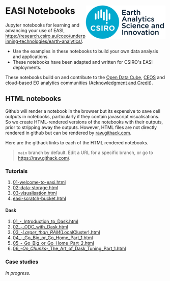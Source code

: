 # EASI Notebooks <img align="right" src="../resources/csiro_easi_logo.png">

Jupyter notebooks for learning and advancing your use of EASI, https://research.csiro.au/cceo/underpinning-technologies/earth-analytics/.

- Use the examples in these notebooks to build your own data analysis and applications.
- These notebooks have been adapted and written for CSIRO's EASI deployments.

These notebooks build on and contribute to the [Open Data Cube](https://github.com/opendatacube), [CEOS](https://ceos.org) and cloud-based EO analytics communities ([Acknowledgment and Credit](../README.md#Acknowledgment-and-Credit)).

## HTML notebooks

Github will render a notebook in the browser but its expensive to save cell outputs in notebooks, particularly if they contain javascript visualisations.
So we create HTML-rendered versions of the notebooks with their outputs, prior to stripping away the outputs.
However, HTML files are not directly rendered in github but can be rendered by [raw.githack.com](https://raw.githack.com).

Here are the githack links to each of the HTML rendered notebooks.

> `main` branch by default. Edit a URL for a specific branch, or go to https://raw.githack.com/.

### Tutorials
1. [01-welcome-to-easi.html](https://raw.githack.com/csiro-easi/easi-notebooks/main/html/tutorials/01-welcome-to-easi.html)
1. [02-data-storage.html](https://raw.githack.com/csiro-easi/easi-notebooks/main/html/tutorials/02-data-storage.html)
1. [03-visualisation.html](https://raw.githack.com/csiro-easi/easi-notebooks/main/html/tutorials/03-visualisation.html)
1. [easi-scratch-bucket.html](https://raw.githack.com/csiro-easi/easi-notebooks/main/html/tutorials/easi-scratch-bucket.html)

#### Dask
1. [01_-_Introduction_to_Dask.html](https://raw.githack.com/csiro-easi/easi-notebooks/main/html/tutorials/dask/01_-_Introduction_to_Dask.html)
1. [02_-_ODC_with_Dask.html](https://raw.githack.com/csiro-easi/easi-notebooks/main/html/tutorials/dask/02_-_ODC_with_Dask.html)
1. [03_-_Larger_than_RAM_(LocalCluster).html](https://raw.githack.com/csiro-easi/easi-notebooks/main/html/tutorials/dask/03_-_Larger_than_RAM_(LocalCluster).html)
1. [04_-_Go_Big_or_Go_Home_Part_1.html](https://raw.githack.com/csiro-easi/easi-notebooks/main/html/tutorials/dask/04_-_Go_Big_or_Go_Home_Part_1.html)
1. [05_-_Go_Big_or_Go_Home_Part_2.html](https://raw.githack.com/csiro-easi/easi-notebooks/main/html/tutorials/dask/05_-_Go_Big_or_Go_Home_Part_2.html)
1. [06_-_On_Chunks_-_The_Art_of_Dask_Tuning_Part_1.html](https://raw.githack.com/csiro-easi/easi-notebooks/main/html/tutorials/dask/06_-_On_Chunks_-_The_Art_of_Dask_Tuning_Part_1.html)

### Case studies
_In progress._
